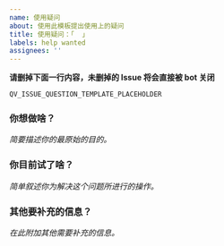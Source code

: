```yaml
---
name: 使用疑问
about: 使用此模板提出使用上的疑问
title: 使用疑问：「  」
labels: help wanted
assignees: ''
---
```


<!-- 我们的 Telegram 讨论群：https://t.me/qv2ray -->
<!--
敬请注意：
1. 发 Issue 之前先看文档，先看过往 Issue，如果 Issue 里有的还问，可能被发一个链接直接关闭；
   也可能根据具体情况回复。
2. 加入我们的 Telegram 群组以获得更加优质的体验。
   GitHub Issue 上的提问和咨询不保证回复的实时性。
3. 因非官方渠道下载渠道 / 教程 / 文档造成的一切问题，我们没有义务进行调查、解答和回复。
4. 给特别特别白的小白的建议：Qv2ray 的使用有一定门槛，如果发现非常吃力，有一种爱叫做放手。
-->

**请删掉下面一行内容，未删掉的 Issue 将会直接被 bot 关闭**

`QV_ISSUE_QUESTION_TEMPLATE_PLACEHOLDER`

### 你想做啥？
*简要描述你的最原始的目的。*
<!-- 例：我在学校，校园网能解锁文献数据库，我想对这些地址直连。-->

### 你目前试了啥？
*简单叙述你为解决这个问题所进行的操作。*
<!-- 例：看完文档，没有相关内容，就过来问一问。-->

### 其他要补充的信息？
*在此附加其他需要补充的信息。*
